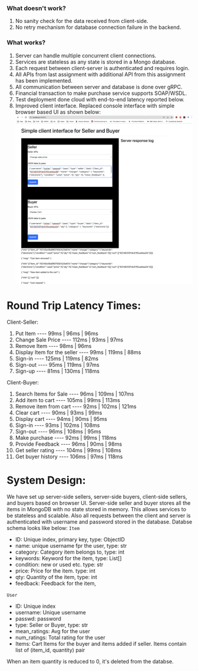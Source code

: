 ### What doesn't work?

1. No sanity check for the data received from client-side.
2. No retry mechanism for database connection failure in the backend.


### What works?
1. Server can handle multiple concurrent client connections.
2. Services are stateless as any state is stored in a Mongo database.
3. Each request between client-server is authenticated and requires login.
4. All APIs from last assignment with additional API from this assignment has been implemented.
5. All communication between server and database is done over gRPC.
6. Financial transaction to make purchase service supports SOAP/WSDL.
7. Test deployment done cloud with end-to-end latency reported below.
8. Improved client interface. Replaced console interface with simple browser based UI as shown below: ![client_interface](/client_ui.png)

Round Trip Latency Times:
=========================
Client-Seller:
1. Put Item                      ---- 99ms | 96ms | 96ms
2. Change Sale Price             ---- 112ms | 93ms | 97ms
3. Remove Item                   ---- 98ms | 96ms 
4. Display Item for the seller   ---- 99ms | 119ms | 88ms
5. Sign-in                        ---- 125ms | 119ms | 82ms
6. Sign-out                       ---- 95ms | 119ms | 97ms
7. Sign-up                        ---- 81ms | 130ms | 118ms

Client-Buyer:
1. Search Items for Sale    ----  96ms | 109ms | 107ms
2. Add item to cart         ----  105ms | 99ms | 113ms
3. Remove item from cart    ----  92ms | 102ms | 121ms
4. Clear cart               ----  90ms | 93ms | 99ms
5. Display cart             ----  94ms | 90ms | 95ms
6. Sign-in                  ----  93ms | 102ms | 108ms
7. Sign-out                 ----  96ms | 108ms | 95ms
8. Make purchase            ----  92ms | 99ms | 118ms
9. Provide Feedback         ----  96ms | 90ms | 98ms
10. Get seller rating       ----  104ms | 99ms | 108ms
11. Get buyer history       ----  106ms | 97ms | 118ms

System Design:
==============
We have set up server-side sellers, server-side buyers, client-side sellers, and buyers based on browser UI. 
Server-side seller and buyer stores all the items in MongoDB with no state stored in memory. This allows services to be stateless and
scalable. Also all requests between the client and server is authenticated with username and password stored in the database.
Databse schema looks like below:
`Item`
* ID: Unique index, primary key, type: ObjectID
* name: unique username fpr the user, type: str
* category: Category item belongs to, type: int
* keywords: Keyword for the item, type: List[<str>]
* condition: new or used etc. type: str
* price: Price for the item. type: int
* qty: Quantity of the item, type: int
* feedback: Feedback for the item,

`User`
  * ID: Unique index
  * username: Unique username
  * passwd: password
  * type: Seller or Buyer, type: str
  * mean_ratings: Avg for the user
  * num_ratings: Total rating for the user
  * Items: Cart Items for the buyer and items added if seller. Items contain list of (item_id, quantity) pair
  
When an item quantity is reduced to 0, it's deleted from the databse. 
